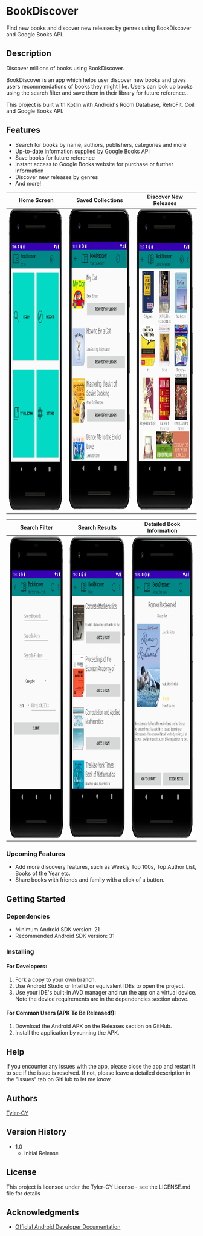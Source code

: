 # BookDiscover

Find new books and discover new releases by genres using BookDiscover and Google Books API. 

## Description

Discover millions of books using BookDiscover.

BookDiscover is an app which helps user discover new books and gives users recommendations of books they might like.
Users can look up books using the search filter and save them in their library for future reference..

This project is built with Kotlin with Android's Room Database, RetroFit, Coil and Google Books API.

## Features
- Search for books by name, authors, publishers, categories and more
- Up-to-date information supplied by Google Books API
- Save books for future reference
- Instant access to Google Books website for purchase or further information
- Discover new releases by genres
- And more!



| Home Screen                                                                      | Saved Collections                                                                 | Discover New Releases                                                            |
|----------------------------------------------------------------------------------|-----------------------------------------------------------------------------------|----------------------------------------------------------------------------------|
| <img src="./doc/img/main_activity.png" align="left" height="800" width="385" >   | <img src="./doc/img/library_activity.png" align="left" height="800" width="385" > | <img src="./doc/img/genre_activity.png" align="left" height="800" width="385" >  |

| Search Filter                                                                    | Search Results                                                                    | Detailed Book Information                                                        |
|----------------------------------------------------------------------------------|-----------------------------------------------------------------------------------|----------------------------------------------------------------------------------|
| <img src="./doc/img/search_activity.png" align="left" height="800" width="385" > | <img src="./doc/img/result_activity.png" align="left" height="800" width="385" >  | <img src="./doc/img/volume_activity.png" align="left" height="800" width="385" > |


### Upcoming Features
- Add more discovery features, such as Weekly Top 100s, Top Author List, Books of the Year etc.
- Share books with friends and family with a click of a button.

## Getting Started

### Dependencies

* Minimum Android SDK version: 21
* Recommended Android SDK version: 31

### Installing

#### For Developers:
1. Fork a copy to your own branch.
2. Use Android Studio or IntelliJ or equivalent IDEs to open the project.
3. Use your IDE's built-in AVD manager and run the app on a virtual device. Note the device requirements are in the dependencies section above.

#### For Common Users (APK To Be Released!):
1. Download the Android APK on the Releases section on GitHub.
2. Install the application by running the APK.

## Help

If you encounter any issues with the app, please close the app and restart it to see if the issue is resolved. If not, please leave a detailed description in the "issues" tab on GitHub to let me know.

## Authors

[Tyler-CY](https://github.com/Tyler-CY)

## Version History

* 1.0
    * Initial Release

## License

This project is licensed under the Tyler-CY License - see the LICENSE.md file for details

## Acknowledgments

* [Official Android Developer Documentation](https://developer.android.com/docs)


